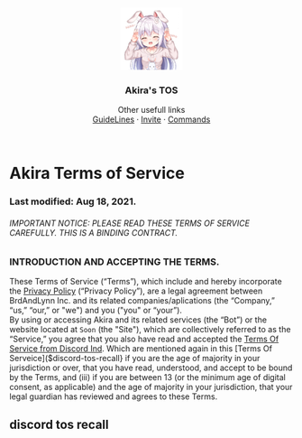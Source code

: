 <!-- PROJECT LOGO -->
<br />
<p align="center">
  <a href="https://github.com/Dark-LYNN/Dark-LYNN/">
    <img src="Images/Avatar%20-%20400%20x%20400.png" alt="Logo" width="110" height="110">
  </a>
  <h3 align="center">Akira's TOS</h3>

  <p align="center">
    Other usefull links
    <br />
    <a href="https://github.com/Dark-LYNN/Dark-LYNN/tree/main/Discord/Discord-Bots/JavaScript/Akira/Assets/GuideLines.md">GuideLines</a>
    ·
    <a href="https://discord.com/api/oauth2/authorize?client_id=738057910923296839&permissions=261421919735&redirect_uri=https%3A%2F%2Fdiscord.gg%2FSBj5WzeVBj&response_type=code&scope=bot%20guilds.join/">Invite</a>
    ·
    <a href="https://github.com/Dark-LYNN/Dark-LYNN/tree/main/Discord/Discord-Bots/JavaScript/Akira/Assets/Commands.md">Commands</a>
  </p>
</p>
<!-- Project Shields
*** I'm using markdown "reference style" links for readability.-->
<br>

# Akira Terms of Service
### Last modified: Aug 18, 2021.
###### IMPORTANT NOTICE: PLEASE READ THESE TERMS OF SERVICE CAREFULLY. THIS IS A BINDING CONTRACT.

### INTRODUCTION AND ACCEPTING THE TERMS.
These Terms of Service (“Terms”), which include and hereby incorporate the [Privacy Policy](https://github.com/Dark-LYNN/Dark-LYNN/edit/main/Discord/Discord-Bots/JavaScript/Akira/Assets/Policy.md) (“Privacy Policy”), are a legal agreement between BrdAndLynn Inc. and its related companies/aplications (the “Company,” “us,” “our,” or "we") and you ("you" or “your”). <br>
By using or accessing Akira and its related services (the “Bot”) or the website located at `Soon` (the "Site"), which are collectively referred to as the “Service,” you agree that you also have read and accepted the [Terms Of Service from Discord Ind](https://discord.com/terms). Which are mentioned again in  this [Terms Of Serveice]($discord-tos-recall}
if you are the age of majority in your jurisdiction or over, that you have read, understood, and accept to be bound by the Terms, and (iii) if you are between 13 (or the minimum age of digital consent, as applicable) and the age of majority in your jurisdiction, that your legal guardian has reviewed and agrees to these Terms.

## discord tos recall
